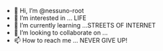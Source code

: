 - 👋 Hi, I’m @nessuno-root
- 👀 I’m interested in ... LIFE
- 🌱 I’m currently learning ...STREETS OF INTERNET
- 💞️ I’m looking to collaborate on ...
- 📫 How to reach me ... NEVER GIVE UP!

<!---
nessuno-root/nessuno-root is a ✨ special ✨ repository because its `README.md` (this file) appears on your GitHub profile.
You can click the Preview link to take a look at your changes.
--->
